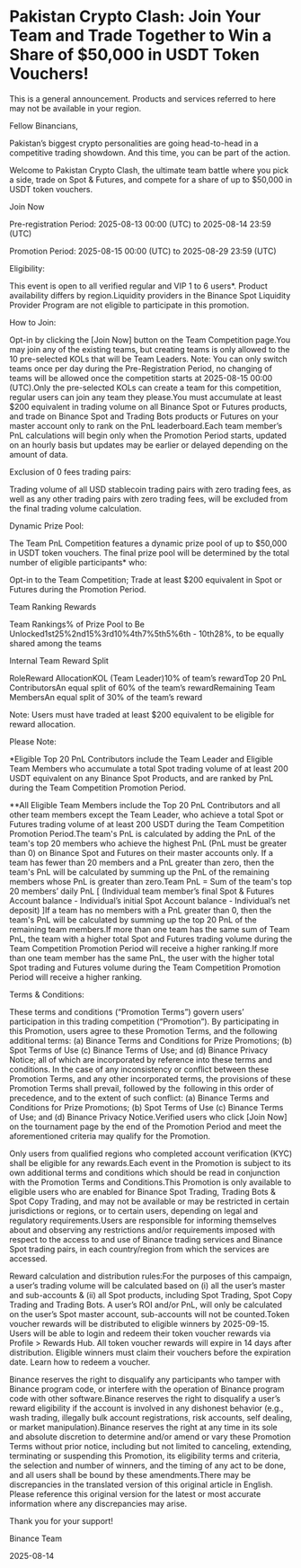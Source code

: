 # Pakistan Crypto Clash: Join Your Team and Trade Together to Win a Share of $50,000 in USDT Token Vouchers!

This is a general announcement. Products and services referred to here may not be available in your region.

Fellow Binancians,

Pakistan’s biggest crypto personalities are going head-to-head in a competitive trading showdown. And this time, you can be part of the action.

Welcome to Pakistan Crypto Clash, the ultimate team battle where you pick a side, trade on Spot & Futures, and compete for a share of up to $50,000 in USDT token vouchers.

Join Now

Pre-registration Period: 2025-08-13 00:00 (UTC) to 2025-08-14 23:59 (UTC)

Promotion Period: 2025-08-15 00:00 (UTC) to 2025-08-29 23:59 (UTC)

Eligibility: 

This event is open to all verified regular and VIP 1 to 6 users*. Product availability differs by region.Liquidity providers in the Binance Spot Liquidity Provider Program are not eligible to participate in this promotion.

How to Join:

Opt-in by clicking the [Join Now] button on the Team Competition page.You may join any of the existing teams, but creating teams is only allowed to the 10 pre-selected KOLs that will be Team Leaders. Note: You can only switch teams once per day during the Pre-Registration Period, no changing of teams will be allowed once the competition starts at 2025-08-15 00:00 (UTC).Only the pre-selected KOLs can create a team for this competition, regular users can join any team they please.You must accumulate at least $200 equivalent in trading volume on all Binance Spot or Futures products, and trade on Binance Spot and Trading Bots products or Futures on your master account only to rank on the PnL leaderboard.Each team member’s PnL calculations will begin only when the Promotion Period starts, updated on an hourly basis but updates may be earlier or delayed depending on the amount of data.

Exclusion of 0 fees trading pairs:

Trading volume of all USD stablecoin trading pairs with zero trading fees, as well as any other trading pairs with zero trading fees, will be excluded from the final trading volume calculation.

Dynamic Prize Pool:

The Team PnL Competition features a dynamic prize pool of up to $50,000 in USDT token vouchers. The final prize pool will be determined by the total number of eligible participants* who:

Opt-in to the Team Competition; Trade at least $200 equivalent in Spot or Futures during the Promotion Period.

Team Ranking Rewards   

Team Rankings% of Prize Pool to Be Unlocked1st25%2nd15%3rd10%4th7%5th5%6th - 10th28%, to be equally shared among the teams

Internal Team Reward Split

RoleReward AllocationKOL (Team Leader)10% of team’s rewardTop 20 PnL ContributorsAn equal split of 60% of the team’s rewardRemaining Team MembersAn equal split of 30% of the team’s reward

Note: Users must have traded at least $200 equivalent to be eligible for reward allocation.

Please Note:

*Eligible Top 20 PnL Contributors include the Team Leader and Eligible Team Members who accumulate a total Spot trading volume of at least 200 USDT equivalent on any Binance Spot Products, and are ranked by PnL during the Team Competition Promotion Period. 

**All Eligible Team Members include the Top 20 PnL Contributors and all other team members except the Team Leader, who achieve a total Spot or Futures trading volume of at least 200 USDT during the Team Competition Promotion Period.The team's PnL is calculated by adding the PnL of the team's top 20 members who achieve the highest PnL (PnL must be greater than 0) on Binance Spot and Futures on their master accounts only. If a team has fewer than 20 members and a PnL greater than zero, then the team's PnL will be calculated by summing up the PnL of the remaining members whose PnL is greater than zero.Team PnL = Sum of the team's top 20 members’ daily PnL [ (Individual team member’s final Spot & Futures Account balance - Individual’s initial Spot Account balance - Individual’s net deposit) ]If a team has no members with a PnL greater than 0, then the team's PnL will be calculated by summing up the top 20 PnL of the remaining team members.If more than one team has the same sum of Team PnL, the team with a higher total Spot and Futures trading volume during the Team Competition Promotion Period will receive a higher ranking.If more than one team member has the same PnL, the user with the higher total Spot trading and Futures volume during the Team Competition Promotion Period will receive a higher ranking.

Terms & Conditions:

These terms and conditions (“Promotion Terms”) govern users’ participation in this trading competition (“Promotion”). By participating in this Promotion, users agree to these Promotion Terms, and the following additional terms: (a) Binance Terms and Conditions for Prize Promotions; (b) Spot Terms of Use (c) Binance Terms of Use; and (d) Binance Privacy Notice; all of which are incorporated by reference into these terms and conditions. In the case of any inconsistency or conflict between these Promotion Terms, and any other incorporated terms, the provisions of these Promotion Terms shall prevail, followed by the  following in this order of precedence, and to the extent of such conflict: (a) Binance Terms and Conditions for Prize Promotions; (b) Spot Terms of Use (c) Binance Terms of Use; and (d) Binance Privacy Notice.Verified users who click [Join Now] on the tournament page by the end of the Promotion Period and meet the aforementioned criteria may qualify for the Promotion.

​​Only users from qualified regions who completed account verification (KYC) shall be eligible for any rewards.Each event in the Promotion is subject to its own additional terms and conditions which should be read in conjunction with the Promotion Terms and Conditions.This Promotion is only available to eligible users who are enabled for Binance Spot Trading, Trading Bots & Spot Copy Trading, and may not be available or may be restricted in certain jurisdictions or regions, or to certain users, depending on legal and regulatory requirements.Users are responsible for informing themselves about and observing any restrictions and/or requirements imposed with respect to the access to and use of Binance trading services and Binance Spot trading pairs, in each country/region from which the services are accessed.

Reward calculation and distribution rules:For the purposes of this campaign, a user’s trading volume will be calculated based on (i) all the user’s master and sub-accounts & (ii) all Spot products, including Spot Trading, Spot Copy Trading and Trading Bots. A user’s ROI and/or PnL, will only be calculated on the user’s Spot master account, sub-accounts will not be counted.Token voucher rewards will be distributed to eligible winners by 2025-09-15. Users will be able to login and redeem their token voucher rewards via Profile > Rewards Hub. All token voucher rewards will expire in 14 days after distribution. Eligible winners must claim their vouchers before the expiration date. Learn how to redeem a voucher.

Binance reserves the right to disqualify any participants who tamper with Binance program code, or interfere with the operation of Binance program code with other software.Binance reserves the right to disqualify a user’s reward eligibility if the account is involved in any dishonest behavior (e.g., wash trading, illegally bulk account registrations, risk accounts, self dealing, or market manipulation).Binance reserves the right at any time in its sole and absolute discretion to determine and/or amend or vary these Promotion Terms without prior notice, including but not limited to canceling, extending, terminating or suspending this Promotion, its eligibility terms and criteria, the selection and number of winners, and the timing of any act to be done, and all users shall be bound by these amendments.There may be discrepancies in the translated version of this original article in English. Please reference this original version for the latest or most accurate information where any discrepancies may arise.

Thank you for your support!

Binance Team

2025-08-14